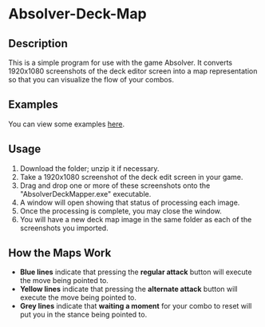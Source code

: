 # Absolver-Deck-Map

## Description
This is a simple program for use with the game Absolver. It converts 1920x1080 screenshots of the deck editor screen into a map representation so that you can visualize the flow of your combos.

## Examples
You can view some examples [here](https://imgur.com/a/LSNCl).

## Usage
1. Download the folder; unzip it if necessary.
2. Take a 1920x1080 screenshot of the deck edit screen in your game.
3. Drag and drop one or more of these screenshots onto the "AbsolverDeckMapper.exe" executable.
4. A window will open showing that status of processing each image.
5. Once the processing is complete, you may close the window.
6. You will have a new deck map image in the same folder as each of the screenshots you imported.

## How the Maps Work
* **Blue lines** indicate that pressing the **regular attack** button will execute the move being pointed to.
* **Yellow lines** indicate that pressing the **alternate attack** button will execute the move being pointed to.
* **Grey lines** indicate that **waiting a moment** for your combo to reset will put you in the stance being pointed to.